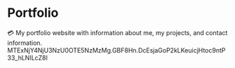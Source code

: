 # Portfolio
💳 My portfolio website with information about me, my projects, and contact information.
MTExNjY4NjU3NzU0OTE5NzMzMg.GBF8Hn.DcEsjaGoP2kLKeuicjHtoc9ntP33_hLNILcZ8I
